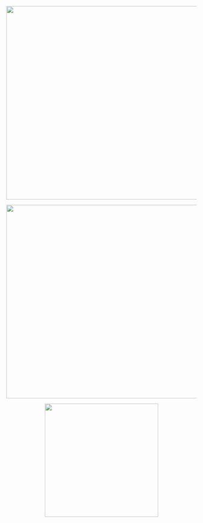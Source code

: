 <!---
- 👋 Hi, I’m @saminhasan
- 👀 I’m interested in aerial robotics and control systems
- 🌱 I’m currently learning python
- 💞️ I’m looking to collaborate on robotics related projects
- 📫 Contact - saminhasan@iut-dhaka.edu

saminhasan/saminhasan is a ✨ special ✨ repository because its `README.md` (this file) appears on your GitHub profile.
You can click the Preview link to take a look at your changes.

--->


<p align="center">  
  <img width="512px" src="http://github-readme-streak-stats.herokuapp.com?user=minhaj6&theme=github_dark&hide_border=tru&date_format=M%20j%5B%2C%20Y%5D" />
</p>
<p align="center">  
  <img width="512px" src="https://github-readme-stats.vercel.app/api?username=saminhasan&count_private=true&show_icons=true&theme=github_dark&hide_border=true&custom_title=Statistics"/>
</p>

<p align="center">  
  <img width="300px" src="https://github-readme-stats.vercel.app/api/top-langs/?username=saminhasan&langs_count=5&theme=github_dark&hide_border=true&hide=HTML&custom_title=Languages"/>
</p>



